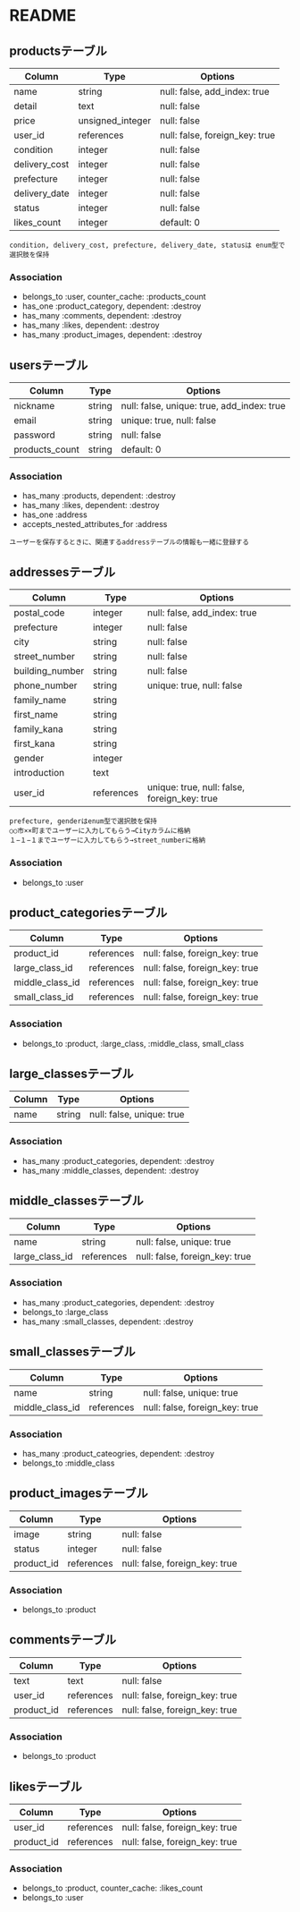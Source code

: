 # README

## productsテーブル

|Column|Type|Options|
|------|----|-------|
|name|string|null: false, add_index: true|
|detail|text|null: false|
|price|unsigned_integer|null: false|
|user_id|references|null: false, foreign_key: true|
|condition|integer|null: false|
|delivery_cost|integer|null: false|
|prefecture|integer|null: false|
|delivery_date|integer|null: false|
|status|integer|null: false|
|likes_count|integer|default: 0|

```
condition, delivery_cost, prefecture, delivery_date, statusは enum型で選択肢を保持
```

### Association
- belongs_to :user, counter_cache: :products_count
- has_one :product_category, dependent: :destroy
- has_many :comments, dependent: :destroy
- has_many :likes, dependent: :destroy
- has_many :product_images, dependent: :destroy

## usersテーブル

|Column|Type|Options|
|------|----|-------|
|nickname|string|null: false, unique: true, add_index: true|
|email|string|unique: true, null: false|
|password|string|null: false|
|products_count|string|default: 0|

### Association
- has_many :products, dependent: :destroy
- has_many :likes, dependent: :destroy
- has_one :address
- accepts_nested_attributes_for :address

```
ユーザーを保存するときに、関連するaddressテーブルの情報も一緒に登録する
```

## addressesテーブル

|Column|Type|Options|
|------|----|-------|
|postal_code|integer|null: false, add_index: true|
|prefecture|integer|null: false|
|city|string|null: false|
|street_number|string|null: false|
|building_number|string|null: false|
|phone_number|string|unique: true, null: false|
|family_name|string||
|first_name|string||
|family_kana|string||
|first_kana|string||
|gender|integer||
|introduction|text||
|user_id|references|unique: true, null: false, foreign_key: true|

```
prefecture, genderはenum型で選択肢を保持
○○市××町までユーザーに入力してもらう→Cityカラムに格納
１−１−１までユーザーに入力してもらう→street_numberに格納
```

### Association
- belongs_to :user

## product_categoriesテーブル

|Column|Type|Options|
|------|----|-------|
|product_id|references|null: false, foreign_key: true|
|large_class_id|references|null: false, foreign_key: true|
|middle_class_id|references|null: false, foreign_key: true|
|small_class_id|references|null: false, foreign_key: true|

### Association
- belongs_to :product, :large_class, :middle_class, small_class

## large_classesテーブル

|Column|Type|Options|
|------|----|-------|
|name|string|null: false, unique: true|

### Association
- has_many :product_categories, dependent: :destroy
- has_many :middle_classes, dependent: :destroy

## middle_classesテーブル

|Column|Type|Options|
|------|----|-------|
|name|string|null: false, unique: true|
|large_class_id|references|null: false, foreign_key: true|

### Association
- has_many :product_categories, dependent: :destroy
- belongs_to :large_class
- has_many :small_classes, dependent: :destroy


## small_classesテーブル

|Column|Type|Options|
|------|----|-------|
|name|string|null: false, unique: true|
|middle_class_id|references|null: false, foreign_key: true|

### Association
- has_many :product_cateogries, dependent: :destroy
- belongs_to :middle_class

## product_imagesテーブル

|Column|Type|Options|
|------|----|-------|
|image|string|null: false|
|status|integer|null: false|
|product_id|references|null: false, foreign_key: true|

### Association
- belongs_to :product

## commentsテーブル

|Column|Type|Options|
|------|----|-------|
|text|text|null: false|
|user_id|references|null: false, foreign_key: true|
|product_id|references|null: false, foreign_key: true|

### Association
- belongs_to :product


## likesテーブル

|Column|Type|Options|
|------|----|-------|
|user_id|references|null: false, foreign_key: true|
|product_id|references|null: false, foreign_key: true|

### Association
- belongs_to :product, counter_cache: :likes_count
- belongs_to :user
